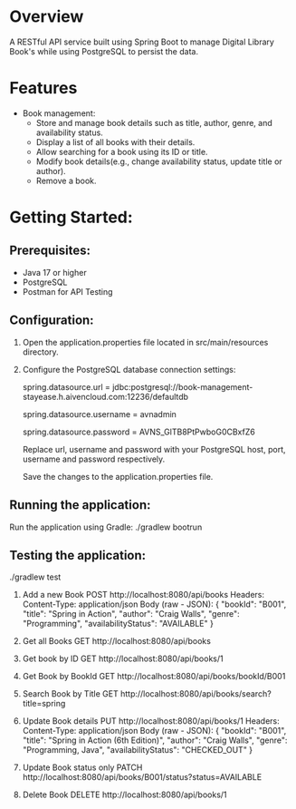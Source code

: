 # Overview
A RESTful API service built using Spring Boot to manage Digital Library Book's  while using PostgreSQL to persist the data.

# Features
* Book management:
  + Store and manage book details such as title, author, genre, and availability status.
  + Display a list of all books with their details.
  + Allow searching for a book using its ID or title.
  + Modify book details(e.g., change availability status, update title or author).
  + Remove a book.

# Getting Started:
## Prerequisites:
* Java 17 or higher
* PostgreSQL
* Postman for API Testing 

## Configuration:
1. Open the application.properties file located in src/main/resources directory.
2. Configure the PostgreSQL database connection settings:
   
   spring.datasource.url = jdbc:postgresql://book-management-stayease.h.aivencloud.com:12236/defaultdb
   
   spring.datasource.username = avnadmin
   
   spring.datasource.password = AVNS_GlTB8PtPwboG0CBxfZ6

   Replace url, username and password with your PostgreSQL host, port, username and password respectively.

   Save the changes to the application.properties file.

## Running the application:
Run the application using Gradle:
./gradlew bootrun

## Testing the application:
./gradlew test

1. Add a new Book
POST http://localhost:8080/api/books
Headers:
  Content-Type: application/json
Body (raw - JSON):
{
    "bookId": "B001",
    "title": "Spring in Action",
    "author": "Craig Walls",
    "genre": "Programming",
    "availabilityStatus": "AVAILABLE"
}

2. Get all Books
GET http://localhost:8080/api/books

3. Get book by ID
GET http://localhost:8080/api/books/1

4. Get Book by BookId
GET http://localhost:8080/api/books/bookId/B001

5. Search Book by Title
GET http://localhost:8080/api/books/search?title=spring

6. Update Book details
PUT http://localhost:8080/api/books/1
Headers:
  Content-Type: application/json
Body (raw - JSON):
{
    "bookId": "B001",
    "title": "Spring in Action (6th Edition)",
    "author": "Craig Walls",
    "genre": "Programming, Java",
    "availabilityStatus": "CHECKED_OUT"
}

7. Update Book status only
PATCH http://localhost:8080/api/books/B001/status?status=AVAILABLE

8. Delete Book
DELETE http://localhost:8080/api/books/1

   
